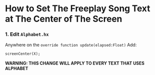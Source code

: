 # How to Set The Freeplay Song Text at The Center of The Screen

### 1. Edit `Alphabet.hx`

Anywhere on the `override function update(elapsed:Float)` 
Add:

```haxe
screenCenter(X);
```

**WARNING: THIS CHANGE WILL APPLY TO EVERY TEXT THAT USES ALPHABET**
